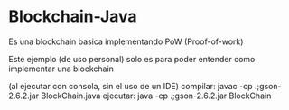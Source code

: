 # Blockchain-Java
Es una blockchain basica implementando PoW (Proof-of-work)

Este ejemplo (de uso personal) solo es para poder entender como implementar una blockchain

(al ejecutar con consola, sin el uso de un IDE)
compilar: javac -cp .;gson-2.6.2.jar BlockChain.java
ejecutar: java -cp .;gson-2.6.2.jar BlockChain